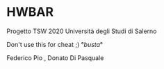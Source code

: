 # HWBAR
Progetto TSW 2020 Università degli Studi di Salerno 

Don't use this for cheat ;) °_busta_°

Federico Pio , 
Donato Di Pasquale
